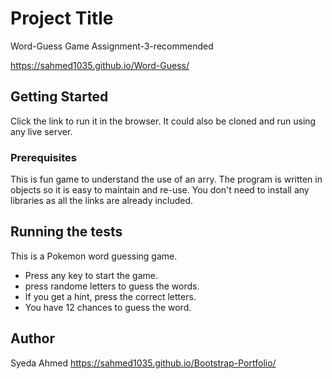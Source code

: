 # Project Title
Word-Guess Game
Assignment-3-recommended

https://sahmed1035.github.io/Word-Guess/

## Getting Started

Click the link to run it in the browser. It could also be cloned and run using any live server. 

### Prerequisites

This is fun game to understand the use of an arry. The program is written in objects so it is easy to maintain and re-use. You don't need to install any libraries as all the links are already included. 



## Running the tests

This is a Pokemon word guessing game.
* Press any key to start the game.
* press randome letters to guess the words. 
* If you get a hint, press the correct letters.
* You have 12 chances to guess the word. 


## Author
Syeda Ahmed
https://sahmed1035.github.io/Bootstrap-Portfolio/




